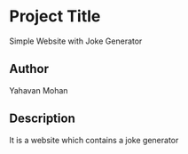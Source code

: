 # Project Title

Simple Website with Joke Generator

## Author

Yahavan Mohan

## Description

It is a website which contains a joke generator